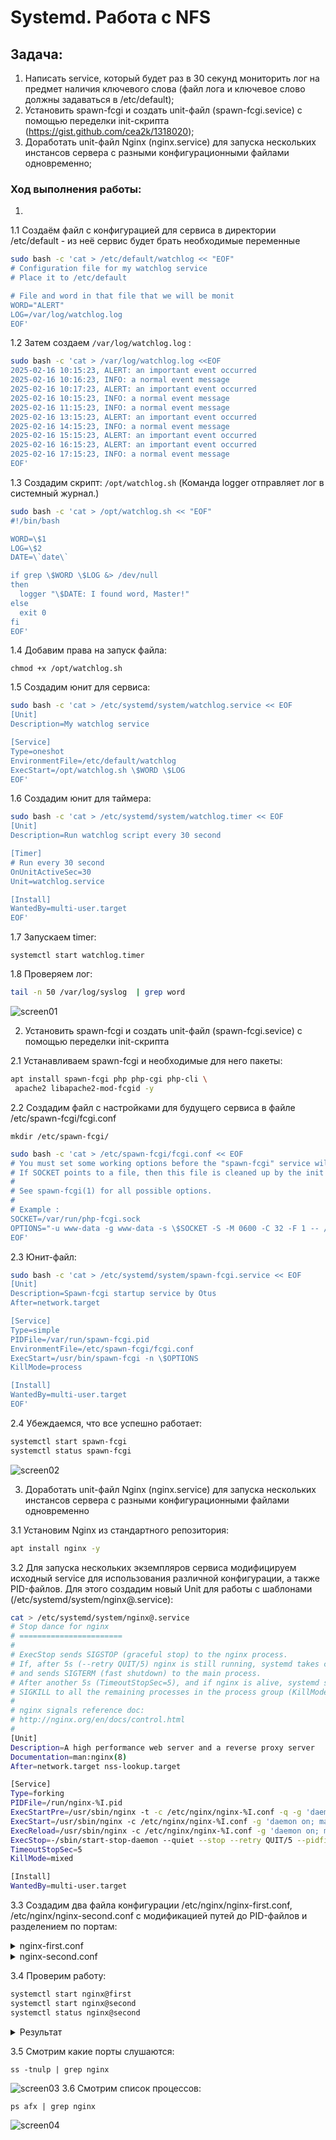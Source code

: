 # Systemd. Работа с NFS

## Задача:
1. Написать service, который будет раз в 30 секунд мониторить лог на предмет наличия ключевого слова (файл лога и ключевое слово должны задаваться в /etc/default);
2. Установить spawn-fcgi и создать unit-файл (spawn-fcgi.sevice) с помощью переделки init-скрипта (https://gist.github.com/cea2k/1318020);
3. Доработать unit-файл Nginx (nginx.service) для запуска нескольких инстансов сервера с разными конфигурационными файлами одновременно;


### Ход выполнения работы:
1.  
1.1 Cоздаём файл с конфигурацией для сервиса в директории /etc/default - из неё сервис будет брать необходимые переменные
```bash
sudo bash -c 'cat > /etc/default/watchlog << "EOF"
# Configuration file for my watchlog service
# Place it to /etc/default

# File and word in that file that we will be monit
WORD="ALERT"
LOG=/var/log/watchlog.log
EOF'
```

1.2 Затем создаем `/var/log/watchlog.log` :
```bash
sudo bash -c 'cat > /var/log/watchlog.log <<EOF
2025-02-16 10:15:23, ALERT: an important event occurred
2025-02-16 10:16:23, INFO: a normal event message
2025-02-16 10:17:23, ALERT: an important event occurred
2025-02-16 10:15:23, INFO: a normal event message
2025-02-16 11:15:23, INFO: a normal event message
2025-02-16 13:15:23, ALERT: an important event occurred
2025-02-16 14:15:23, INFO: a normal event message
2025-02-16 15:15:23, ALERT: an important event occurred
2025-02-16 16:15:23, ALERT: an important event occurred
2025-02-16 17:15:23, INFO: a normal event message
EOF'
```
1.3  Создадим скрипт: `/opt/watchlog.sh` (Команда logger отправляет лог в системный журнал.)
``` bash
sudo bash -c 'cat > /opt/watchlog.sh << "EOF"
#!/bin/bash

WORD=\$1
LOG=\$2
DATE=\`date\`

if grep \$WORD \$LOG &> /dev/null
then
  logger "\$DATE: I found word, Master!"
else
  exit 0
fi
EOF'
```
1.4 Добавим права на запуск файла:
```
chmod +x /opt/watchlog.sh
```
1.5 Создадим юнит для сервиса:
```bash
sudo bash -c 'cat > /etc/systemd/system/watchlog.service << EOF
[Unit]
Description=My watchlog service

[Service]
Type=oneshot
EnvironmentFile=/etc/default/watchlog
ExecStart=/opt/watchlog.sh \$WORD \$LOG
EOF'
```
1.6 Создадим юнит для таймера:
```bash
sudo bash -c 'cat > /etc/systemd/system/watchlog.timer << EOF
[Unit]
Description=Run watchlog script every 30 second

[Timer]
# Run every 30 second
OnUnitActiveSec=30
Unit=watchlog.service

[Install]
WantedBy=multi-user.target
EOF'
```
1.7 Запускаем timer:
```
systemctl start watchlog.timer
```
1.8 Проверяем лог:
```bash
tail -n 50 /var/log/syslog  | grep word
```
![screen01](screen01.PNG)

2. Установить spawn-fcgi и создать unit-файл (spawn-fcgi.sevice) с помощью переделки init-скрипта  

2.1 Устанавливаем spawn-fcgi и необходимые для него пакеты:
```bash
apt install spawn-fcgi php php-cgi php-cli \
 apache2 libapache2-mod-fcgid -y
```
2.2  Создадим файл с настройками для будущего сервиса в файле /etc/spawn-fcgi/fcgi.conf
```
mkdir /etc/spawn-fcgi/
```
```bash
sudo bash -c 'cat > /etc/spawn-fcgi/fcgi.conf << EOF
# You must set some working options before the "spawn-fcgi" service will work.
# If SOCKET points to a file, then this file is cleaned up by the init script.
#
# See spawn-fcgi(1) for all possible options.
#
# Example :
SOCKET=/var/run/php-fcgi.sock
OPTIONS="-u www-data -g www-data -s \$SOCKET -S -M 0600 -C 32 -F 1 -- /usr/bin/php-cgi"
EOF'
```

2.3 Юнит-файл:

```bash
sudo bash -c 'cat > /etc/systemd/system/spawn-fcgi.service << EOF
[Unit]
Description=Spawn-fcgi startup service by Otus
After=network.target

[Service]
Type=simple
PIDFile=/var/run/spawn-fcgi.pid
EnvironmentFile=/etc/spawn-fcgi/fcgi.conf
ExecStart=/usr/bin/spawn-fcgi -n \$OPTIONS
KillMode=process

[Install]
WantedBy=multi-user.target
EOF'
```
2.4 Убеждаемся, что все успешно работает:
```bash
systemctl start spawn-fcgi
systemctl status spawn-fcgi
```
![screen02](screen02.PNG)

3. Доработать unit-файл Nginx (nginx.service) для запуска нескольких инстансов сервера с разными конфигурационными файлами одновременно  

3.1 Установим Nginx из стандартного репозитория:
```bash
apt install nginx -y
```
3.2 Для запуска нескольких экземпляров сервиса модифицируем исходный service для использования различной конфигурации, а также PID-файлов. Для этого создадим новый Unit для работы с шаблонами (/etc/systemd/system/nginx@.service):

```bash
cat > /etc/systemd/system/nginx@.service
# Stop dance for nginx
# =======================
#
# ExecStop sends SIGSTOP (graceful stop) to the nginx process.
# If, after 5s (--retry QUIT/5) nginx is still running, systemd takes control
# and sends SIGTERM (fast shutdown) to the main process.
# After another 5s (TimeoutStopSec=5), and if nginx is alive, systemd sends
# SIGKILL to all the remaining processes in the process group (KillMode=mixed).
#
# nginx signals reference doc:
# http://nginx.org/en/docs/control.html
#
[Unit]
Description=A high performance web server and a reverse proxy server
Documentation=man:nginx(8)
After=network.target nss-lookup.target

[Service]
Type=forking
PIDFile=/run/nginx-%I.pid
ExecStartPre=/usr/sbin/nginx -t -c /etc/nginx/nginx-%I.conf -q -g 'daemon on; master_process on;'
ExecStart=/usr/sbin/nginx -c /etc/nginx/nginx-%I.conf -g 'daemon on; master_process on;'
ExecReload=/usr/sbin/nginx -c /etc/nginx/nginx-%I.conf -g 'daemon on; master_process on;' -s reload
ExecStop=-/sbin/start-stop-daemon --quiet --stop --retry QUIT/5 --pidfile /run/nginx-%I.pid
TimeoutStopSec=5
KillMode=mixed

[Install]
WantedBy=multi-user.target
```

3.3 Создадим два файла конфигурации /etc/nginx/nginx-first.conf, /etc/nginx/nginx-second.conf с модификацией путей до PID-файлов и разделением по портам:
 <details>
 <summary>nginx-first.conf</summary>

```bash
user  www-data;
worker_processes  auto;

error_log  /var/log/nginx/error.log notice;
pid        /var/run/nginx-first.pid;


events {
    worker_connections  1024;
}


http {

	server {
		listen 9001;
        server_name  localhost;

        location / {
            root   /usr/share/nginx/html;
            index  index.html index.htm;
        }

        error_page   500 502 503 504  /50x.html;
        location = /50x.html {
            root   /usr/share/nginx/html;
    	}
    }

    include       /etc/nginx/mime.types;
    default_type  application/octet-stream;

    log_format  main  '$remote_addr - $remote_user [$time_local] "$request" '
                      '$status $body_bytes_sent "$http_referer" '
                      '"$http_user_agent" "$http_x_forwarded_for"';

    access_log  /var/log/nginx/access.log  main;

    sendfile        on;
    #tcp_nopush     on;

    keepalive_timeout  65;

    #gzip  on;

#    include /etc/nginx/conf.d/*.conf;
}
```
 </details>

 <details>
 <summary>nginx-second.conf</summary>

```bash
user  www-data;
worker_processes  auto;

error_log  /var/log/nginx/error.log notice;
pid        /var/run/nginx-second.pid;


events {
    worker_connections  1024;
}


http {

	server {
		listen 9004;
        server_name  localhost;

        location / {
            root   /usr/share/nginx/html;
            index  index.html index.htm;
        }

        error_page   500 502 503 504  /50x.html;
        location = /50x.html {
            root   /usr/share/nginx/html;
    	}
    }

    include       /etc/nginx/mime.types;
    default_type  application/octet-stream;

    log_format  main  '$remote_addr - $remote_user [$time_local] "$request" '
                      '$status $body_bytes_sent "$http_referer" '
                      '"$http_user_agent" "$http_x_forwarded_for"';

    access_log  /var/log/nginx/access.log  main;

    sendfile        on;
    #tcp_nopush     on;

    keepalive_timeout  65;

    #gzip  on;

#    include /etc/nginx/conf.d/*.conf;
}
```
 </details>  

 3.4 Проверим работу:
```bash
systemctl start nginx@first
systemctl start nginx@second
systemctl status nginx@second
```
 <details>
 <summary>Результат</summary>

root@ubuntu2204:~# systemctl start nginx@first
root@ubuntu2204:~# systemctl start nginx@second
root@ubuntu2204:~# systemctl status nginx@second
● nginx@second.service - A high performance web server and a reverse proxy server
     Loaded: loaded (/etc/systemd/system/nginx@.service; disabled; vendor preset: enabled)
     Active: active (running) since Mon 2025-02-24 15:26:42 UTC; 12s ago
       Docs: man:nginx(8)
    Process: 60746 ExecStartPre=/usr/sbin/nginx -t -c /etc/nginx/nginx-second.conf -q -g daemon on; master_process on; (code=exited, status=0/SUCCESS)
    Process: 60747 ExecStart=/usr/sbin/nginx -c /etc/nginx/nginx-second.conf -g daemon on; master_process on; (code=exited, status=0/SUCCESS)
   Main PID: 60748 (nginx)
      Tasks: 2 (limit: 1013)
     Memory: 1.7M
        CPU: 14ms
     CGroup: /system.slice/system-nginx.slice/nginx@second.service
             ├─60748 "nginx: master process /usr/sbin/nginx -c /etc/nginx/nginx-second.conf -g daemon on; master_process on;"
             └─60749 "nginx: worker process" "" "" "" "" "" "" "" "" "" "" "" "" "" "" "" "" "" "" "" "" "" "" "" "" "" "" "" "" "" "" "" "" "" "" "" "" "" "" "" "" "" "" "" "" "" "" "" "" "" "" "">
 </details>

 3.5  Cмотрим какие порты слушаются:
 ```
ss -tnulp | grep nginx
 ```
 ![screen03](screen03.PNG)
 3.6 Cмотрим список процессов:
```
ps afx | grep nginx
```
 ![screen04](screen04.PNG)